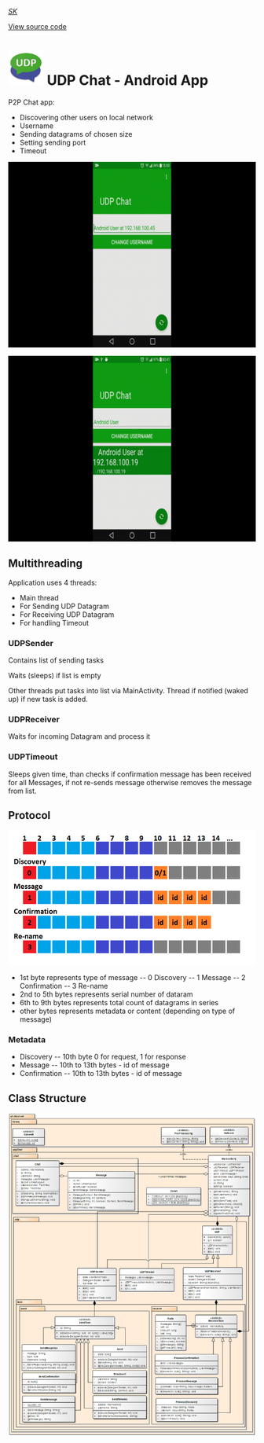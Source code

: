 

*[SK](README.sk.md)*

[View source code](https://github.com/jozef17/UDP-Chat/app/src/main/java/sk/blazicek)

# ![Logo](other/ic_launcher.png) UDP Chat - Android App

P2P Chat app:
- Discovering other users on local network
- Username
- Sending datagrams of chosen size
- Setting sending port
- Timeout

![preview](other/AndroidChat.gif)
  
![packageSize](other/Settings.gif)

## Multithreading
Application uses 4 threads:
- Main thread
- For Sending UDP Datagram
- For Receiving UDP Datagram
- For handling Timeout

### UDPSender

Contains list of sending tasks

Waits (sleeps) if list is empty

Other threads put tasks into list via MainActivity. Thread if notified (waked up) if new task is added.



### UDPReceiver

Waits for incoming Datagram and process it


### UDPTimeout

Sleeps given time, than checks if confirmation message has been received for all Messages, if not re-sends message otherwise removes the message from list.

## Protocol

![protocol](other/Protocol.png)

- 1st byte represents type of message
-- 0 Discovery
-- 1 Message
-- 2 Confirmation
-- 3 Re-name
- 2nd to 5th bytes represents serial number of dataram
- 6th to 9th bytes represents total count of datagrams in series
- other bytes represents metadata or content (depending on type of message)

### Metadata
- Discovery
-- 10th byte 0 for request, 1 for response
- Message
-- 10th to 13th bytes - id of message
- Confirmation
-- 10th to 13th bytes - id of message

## Class Structure

![Class](other/Class.png)
